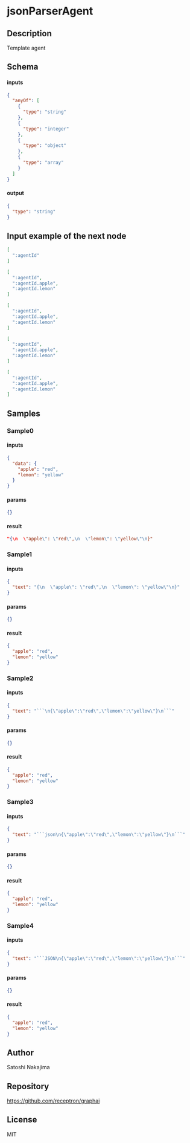 # jsonParserAgent

## Description

Template agent

## Schema

#### inputs

```json
{
  "anyOf": [
    {
      "type": "string"
    },
    {
      "type": "integer"
    },
    {
      "type": "object"
    },
    {
      "type": "array"
    }
  ]
}
```

#### output

```json
{
  "type": "string"
}
```

## Input example of the next node

```json
[
  ":agentId"
]
```

```json
[
  ":agentId",
  ":agentId.apple",
  ":agentId.lemon"
]
```

```json
[
  ":agentId",
  ":agentId.apple",
  ":agentId.lemon"
]
```

```json
[
  ":agentId",
  ":agentId.apple",
  ":agentId.lemon"
]
```

```json
[
  ":agentId",
  ":agentId.apple",
  ":agentId.lemon"
]
```

## Samples

### Sample0

#### inputs

```json
{
  "data": {
    "apple": "red",
    "lemon": "yellow"
  }
}
```

#### params

```json
{}
```

#### result

```json
"{\n  \"apple\": \"red\",\n  \"lemon\": \"yellow\"\n}"
```
### Sample1

#### inputs

```json
{
  "text": "{\n  \"apple\": \"red\",\n  \"lemon\": \"yellow\"\n}"
}
```

#### params

```json
{}
```

#### result

```json
{
  "apple": "red",
  "lemon": "yellow"
}
```
### Sample2

#### inputs

```json
{
  "text": "```\n{\"apple\":\"red\",\"lemon\":\"yellow\"}\n```"
}
```

#### params

```json
{}
```

#### result

```json
{
  "apple": "red",
  "lemon": "yellow"
}
```
### Sample3

#### inputs

```json
{
  "text": "```json\n{\"apple\":\"red\",\"lemon\":\"yellow\"}\n```"
}
```

#### params

```json
{}
```

#### result

```json
{
  "apple": "red",
  "lemon": "yellow"
}
```
### Sample4

#### inputs

```json
{
  "text": "```JSON\n{\"apple\":\"red\",\"lemon\":\"yellow\"}\n```"
}
```

#### params

```json
{}
```

#### result

```json
{
  "apple": "red",
  "lemon": "yellow"
}
```

## Author

Satoshi Nakajima

## Repository

https://github.com/receptron/graphai

## License

MIT
